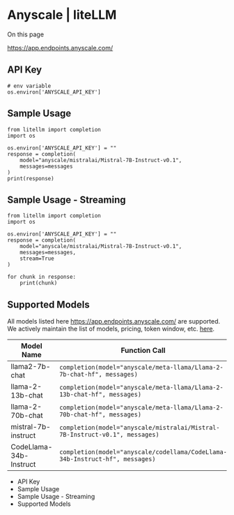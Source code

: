 # Anyscale | liteLLM

On this page

<https://app.endpoints.anyscale.com/>

## API Key​
    
    
    # env variable  
    os.environ['ANYSCALE_API_KEY']  
    

## Sample Usage​
    
    
    from litellm import completion  
    import os  
      
    os.environ['ANYSCALE_API_KEY'] = ""  
    response = completion(  
        model="anyscale/mistralai/Mistral-7B-Instruct-v0.1",   
        messages=messages  
    )  
    print(response)  
    

## Sample Usage - Streaming​
    
    
    from litellm import completion  
    import os  
      
    os.environ['ANYSCALE_API_KEY'] = ""  
    response = completion(  
        model="anyscale/mistralai/Mistral-7B-Instruct-v0.1",   
        messages=messages,  
        stream=True  
    )  
      
    for chunk in response:  
        print(chunk)  
    

## Supported Models​

All models listed here <https://app.endpoints.anyscale.com/> are supported. We actively maintain the list of models, pricing, token window, etc. [here](https://github.com/BerriAI/litellm/blob/31fbb095c2c365ef30caf132265fe12cff0ef153/model_prices_and_context_window.json#L957).

Model Name| Function Call  
---|---  
llama2-7b-chat| `completion(model="anyscale/meta-llama/Llama-2-7b-chat-hf", messages)`  
llama-2-13b-chat| `completion(model="anyscale/meta-llama/Llama-2-13b-chat-hf", messages)`  
llama-2-70b-chat| `completion(model="anyscale/meta-llama/Llama-2-70b-chat-hf", messages)`  
mistral-7b-instruct| `completion(model="anyscale/mistralai/Mistral-7B-Instruct-v0.1", messages)`  
CodeLlama-34b-Instruct| `completion(model="anyscale/codellama/CodeLlama-34b-Instruct-hf", messages)`  
  
  * API Key
  * Sample Usage
  * Sample Usage - Streaming
  * Supported Models